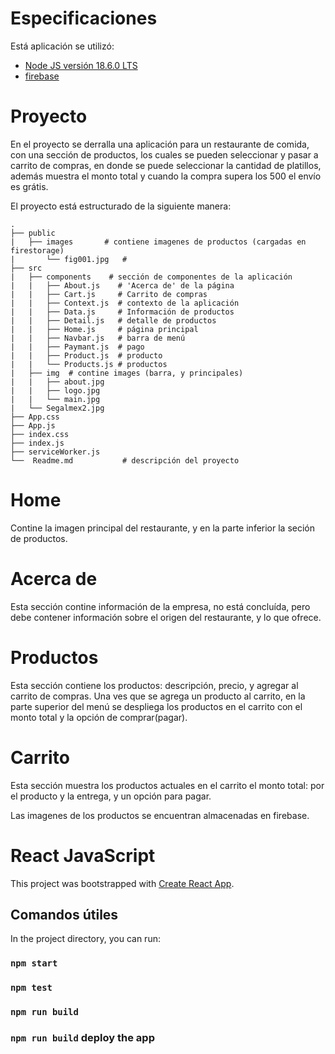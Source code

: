 
# Especificaciones 

Está aplicación se utilizó:
- [Node JS versión 18.6.0 LTS](https://nodejs.org/en)
- [firebase](https://firebase.google.com/?gad=1&gclid=CjwKCAjwjYKjBhB5EiwAiFdSfh65vUksPisq9oLBDlbibOaJ0eoD2Oql_Ve2PMx6Ad028jzM3gSZmRoCwVwQAvD_BwE&gclsrc=aw.ds&hl=es-419)




# Proyecto 

En el proyecto se derralla una aplicación para un restaurante de comida, con una sección de productos, los cuales se pueden seleccionar y pasar a carrito de compras, en donde se puede seleccionar la cantidad de platillos, además muestra el monto total y cuando la compra supera los 500 el envío es grátis.


El proyecto está estructurado de la siguiente manera:
 
     
    .
    ├── public 
    |   ├── images       # contiene imagenes de productos (cargadas en firestorage)
    |       └── fig001.jpg   # 
    ├── src  
    |   ├── components    # sección de componentes de la aplicación
    |   |   ├── About.js    # 'Acerca de' de la página    
    |   |   ├── Cart.js     # Carrito de compras
    |   |   ├── Context.js  # contexto de la aplicación
    |   |   ├── Data.js     # Información de productos
    |   |   ├── Detail.js   # detalle de productos
    |   |   ├── Home.js     # página principal
    |   |   ├── Navbar.js   # barra de menú
    |   |   ├── Paymant.js  # pago
    |   |   ├── Product.js  # producto
    |   |   └── Products.js # productos
    |   ├── img  # contine images (barra, y principales)
    |   |   ├── about.jpg
    |   |   ├── logo.jpg
    |   |   └── main.jpg
    |   └── Segalmex2.jpg  
    ├── App.css  
    ├── App.js
    ├── index.css
    ├── index.js
    ├── serviceWorker.js
    └──  Readme.md           # descripción del proyecto


# Home

Contine la imagen principal del restaurante, y en la parte inferior la seción de productos.


# Acerca de

Esta sección contine información de la empresa, no está concluída, pero debe contener información sobre el origen del restaurante, y lo que ofrece.

# Productos

Esta sección contiene los productos: descripción, precio, y agregar al carrito de compras. Una ves que se agrega un producto al carrito, en la parte superior del menú se despliega los productos en el carrito con el monto total y la opción de comprar(pagar).


# Carrito
Esta sección muestra los productos actuales en el carrito el monto total: por el producto y la entrega, y un opción para pagar.


Las imagenes de los productos se encuentran almacenadas en firebase.


# React JavaScript
This project was bootstrapped with [Create React App](https://github.com/facebook/create-react-app).

## Comandos útiles

In the project directory, you can run:

### `npm start`

### `npm test`

### `npm run build`

### `npm run build` deploy the app
